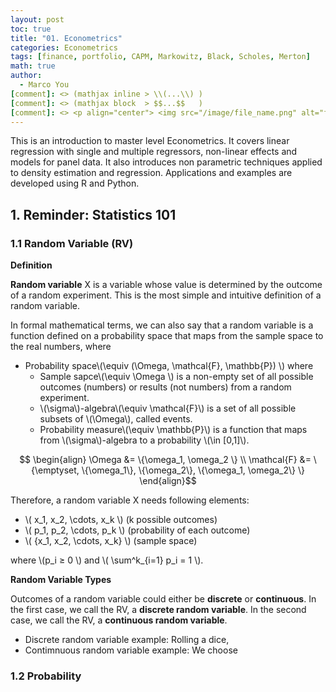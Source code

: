 ```yaml
---
layout: post
toc: true
title: "01. Econometrics"
categories: Econometrics
tags: [finance, portfolio, CAPM, Markowitz, Black, Scholes, Merton]
math: true
author:
  - Marco You
[comment]: <> (mathjax inline > \\(...\\) )
[comment]: <> (mathjax block  > $$...$$   )
[comment]: <> <p align="center"> <img src="/image/file_name.png" alt="file_name" width="460" height="260"> </p>
---
```


This is an introduction to master level Econometrics. It covers linear regression with single and multiple regressors, non-linear effects and models for panel data. It also introduces non parametric techniques applied to density estimation and regression. Applications and examples are developed using R and Python.

## 1. Reminder: Statistics 101

### 1.1 Random Variable (RV)

**Definition**

**Random variable** X is a variable whose value is determined by the outcome of a random experiment. This is the most simple and intuitive definition of a random variable. 

In formal mathematical terms, we can also say that a random variable is a function defined on a probability space that maps from the sample space to the real numbers, where

- Probability space\\(\equiv (\Omega, \mathcal{F}, \mathbb{P}) \\) where
  - Sample sapce\\(\equiv \Omega \\) is a non-empty set of all possible outcomes (numbers) or results (not numbers) from a random experiment.
  - \\(\sigma\\)-algebra\\(\equiv \mathcal{F}\\) is a set of all possible subsets of \\(\Omega\\), called events. 
  - Probability measure\\(\equiv \mathbb{P}\\) is a function that maps from \\(\sigma\\)-algebra to a probability \\(\in \[0,1\]\\).

$$ \begin{align}
\Omega &= \{\omega_1, \omega_2 \} \\
\mathcal{F} &= \{\emptyset, \{\omega_1\}, \{\omega_2\}, \{\omega_1, \omega_2\} \}
\end{align}$$

Therefore, a random variable X needs following elements:

- \\( x_1, x_2, \cdots, x_k \\) (k possible outcomes)
- \\( p_1, p_2, \cdots, p_k \\) (probability of each outcome)
- \\( \{x_1, x_2, \cdots, x_k\} \\) (sample space)

where \\(p_i ≥ 0 \\) and \\( \sum^k_{i=1} p_i = 1 \\).

**Random Variable Types**

Outcomes of a random variable could either be **discrete** or **continuous**. In the first case, we call the RV, a **discrete random variable**. In the second case, we call the RV, a **continuous random variable**.

- Discrete random variable example: Rolling a dice,
- Contimnuous random variable example: We choose 

### 1.2 Probability 